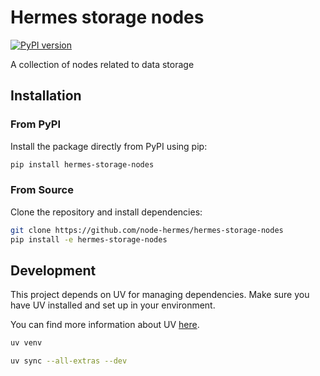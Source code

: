 # Hermes storage nodes
[![PyPI version](https://badge.fury.io/py/hermes-storage-nodes.svg)](https://pypi.org/project/hermes-storage-nodes)

A collection of nodes related to data storage

## Installation

### From PyPI

Install the package directly from PyPI using pip:

```bash
pip install hermes-storage-nodes
```

### From Source

Clone the repository and install dependencies:

```bash
git clone https://github.com/node-hermes/hermes-storage-nodes
pip install -e hermes-storage-nodes
```

## Development

This project depends on UV for managing dependencies.
Make sure you have UV installed and set up in your environment.

You can find more information about UV [here](https://docs.astral.sh/uv/getting-started/installation/).

```bash
uv venv
```

```bash
uv sync --all-extras --dev
```
